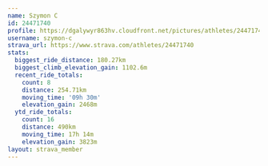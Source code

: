 ```yaml
---
name: Szymon C
id: 24471740
profile: https://dgalywyr863hv.cloudfront.net/pictures/athletes/24471740/7213253/3/large.jpg
username: szymon-c
strava_url: https://www.strava.com/athletes/24471740
stats:
  biggest_ride_distance: 180.27km
  biggest_climb_elevation_gain: 1102.6m
  recent_ride_totals:
    count: 8
    distance: 254.71km
    moving_time: '09h 30m'
    elevation_gain: 2468m
  ytd_ride_totals:
    count: 16
    distance: 490km
    moving_time: 17h 14m
    elevation_gain: 3823m
layout: strava_member
--- 
```


